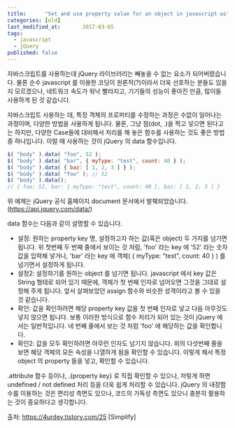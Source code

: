 ```yaml
---
title:      "Set and use property value for an object in javascript with jQuery"
categories: [old]
last_modified_at:       2017-03-05
tags:
  - javascript
  - jQuery
published: false
---
```


자바스크립트를 사용하는데 jQuery 라이브러리는 빼놓을 수 없는 요소가 되어버렸습니다. 물론 순수 javascript 를 이용한 코딩이 원론적(?)이라서 더욱 선호하는 분들도 있을지 모르겠으나, 네트워크 속도가 워낙 빨라지고, 기기들의 성능이 좋아진 만큼, 많이들 사용하게 된 것 같습니다. 

자바스크립트 사용하는 데, 특정 객체의 프로퍼티를 수정하는 과정은 수없이 일어나는 과정이며, 다양한 방법을 사용하게 됩니다. 물론, 그냥 점(dot, .)을 찍고 넣으면 된다고는 하지만, 다양한 Case들에 대비해서 처리를 해 놓은 함수를 사용하는 것도 좋은 방법 중 하나입니다. 이럴 때 사용하는 것이 jQuery 의 data 함수입니다.


```js
$( "body" ).data( "foo", 52 );
$( "body" ).data( "bar", { myType: "test", count: 40 } );
$( "body" ).data( { baz: [ 1, 2, 3 ] } );
$( "body" ).data( "foo" ); // 52
$( "body" ).data(); 
// { foo: 52, bar: { myType: "test", count: 40 }, baz: [ 1, 2, 3 ] }
```

위 예제는 jQuery 공식 홈페이지 document 문서에서 발췌되었습니다. (https://api.jquery.com/data/)  

data 함수는 다음과 같이 설명할 수 있습니다. 

- 설정: 원하는 property key 명, 설정하고자 하는 값(혹은 object) 두 가지를 넘기면 됩니다. 위 첫번째 두 번째 줄에서 보이는 것 처럼, 'foo' 라는 key 에 '52' 라는 숫자값을 입력해 넣거나, 'bar' 라는 key 에 객체( { myType: "test", count: 40 } ) 를 넘기면서 설정하게 됩니다. 
- 설정2: 설정하기를 원하는 object 를 넘기면 됩니다. javascript 에서 key 값은 String 형태로 되어 있기 때문에, 객체가 첫 번째 인자로 넘어오면 그것을 그대로 설정해 주게 됩니다. 앞서 살펴보았던 assign 함수와 비슷한 성격이라고 볼 수 있을 것 같습니다. 
- 확인: 값을 확인하려면 해당 property key 값을 첫 번째 인자로 넣고 다음 아무것도 넣지 않으면 됩니다. 보통 이러한 방식으로 함수 처리가 되어 있는 것이 jQuery 에서는 일반적입니다. 네 번째 줄에서 보는 것 처럼 'foo' 에 해당하는 값을 확인합니다. 
- 확인2: 값을 모두 확인하려면 아무런 인자도 넘기지 않습니다. 위의 다섯번째 줄을 보면 해당 객체의 모든 속성을 나열하게 됨을 확인할 수 있습니다. 
이렇게 해서 특정 object 의 property 들을 넣고, 확인할 수 있습니다. 

.attribute 함수 등이나, .{property key} 로 직접 확인할 수 있으나, 저렇게 하면 undefined / not defined 처리 등을 더욱 쉽게 처리할 수 있습니다. jQuery 의 내장함수를 이용하는 것은 편리성 측면도 있으나, 코드의 가독성 측면도 있으니 충분히 활용하는 것이 중요하다고 생각합니다.



출처: https://4urdev.tistory.com/25 [Simplify]